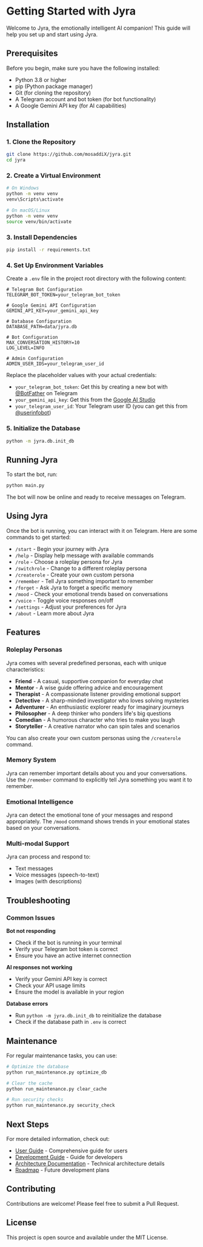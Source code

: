 # Getting Started with Jyra

Welcome to Jyra, the emotionally intelligent AI companion! This guide will help you set up and start using Jyra.

## Prerequisites

Before you begin, make sure you have the following installed:

- Python 3.8 or higher
- pip (Python package manager)
- Git (for cloning the repository)
- A Telegram account and bot token (for bot functionality)
- A Google Gemini API key (for AI capabilities)

## Installation

### 1. Clone the Repository

```bash
git clone https://github.com/mosaddiX/jyra.git
cd jyra
```

### 2. Create a Virtual Environment

```bash
# On Windows
python -m venv venv
venv\Scripts\activate

# On macOS/Linux
python -m venv venv
source venv/bin/activate
```

### 3. Install Dependencies

```bash
pip install -r requirements.txt
```

### 4. Set Up Environment Variables

Create a `.env` file in the project root directory with the following content:

```
# Telegram Bot Configuration
TELEGRAM_BOT_TOKEN=your_telegram_bot_token

# Google Gemini API Configuration
GEMINI_API_KEY=your_gemini_api_key

# Database Configuration
DATABASE_PATH=data/jyra.db

# Bot Configuration
MAX_CONVERSATION_HISTORY=10
LOG_LEVEL=INFO

# Admin Configuration
ADMIN_USER_IDS=your_telegram_user_id
```

Replace the placeholder values with your actual credentials:
- `your_telegram_bot_token`: Get this by creating a new bot with [@BotFather](https://t.me/botfather) on Telegram
- `your_gemini_api_key`: Get this from the [Google AI Studio](https://ai.google.dev/)
- `your_telegram_user_id`: Your Telegram user ID (you can get this from [@userinfobot](https://t.me/userinfobot))

### 5. Initialize the Database

```bash
python -m jyra.db.init_db
```

## Running Jyra

To start the bot, run:

```bash
python main.py
```

The bot will now be online and ready to receive messages on Telegram.

## Using Jyra

Once the bot is running, you can interact with it on Telegram. Here are some commands to get started:

- `/start` - Begin your journey with Jyra
- `/help` - Display help message with available commands
- `/role` - Choose a roleplay persona for Jyra
- `/switchrole` - Change to a different roleplay persona
- `/createrole` - Create your own custom persona
- `/remember` - Tell Jyra something important to remember
- `/forget` - Ask Jyra to forget a specific memory
- `/mood` - Check your emotional trends based on conversations
- `/voice` - Toggle voice responses on/off
- `/settings` - Adjust your preferences for Jyra
- `/about` - Learn more about Jyra

## Features

### Roleplay Personas

Jyra comes with several predefined personas, each with unique characteristics:

- **Friend** - A casual, supportive companion for everyday chat
- **Mentor** - A wise guide offering advice and encouragement
- **Therapist** - A compassionate listener providing emotional support
- **Detective** - A sharp-minded investigator who loves solving mysteries
- **Adventurer** - An enthusiastic explorer ready for imaginary journeys
- **Philosopher** - A deep thinker who ponders life's big questions
- **Comedian** - A humorous character who tries to make you laugh
- **Storyteller** - A creative narrator who can spin tales and scenarios

You can also create your own custom personas using the `/createrole` command.

### Memory System

Jyra can remember important details about you and your conversations. Use the `/remember` command to explicitly tell Jyra something you want it to remember.

### Emotional Intelligence

Jyra can detect the emotional tone of your messages and respond appropriately. The `/mood` command shows trends in your emotional states based on your conversations.

### Multi-modal Support

Jyra can process and respond to:
- Text messages
- Voice messages (speech-to-text)
- Images (with descriptions)

## Troubleshooting

### Common Issues

**Bot not responding**
- Check if the bot is running in your terminal
- Verify your Telegram bot token is correct
- Ensure you have an active internet connection

**AI responses not working**
- Verify your Gemini API key is correct
- Check your API usage limits
- Ensure the model is available in your region

**Database errors**
- Run `python -m jyra.db.init_db` to reinitialize the database
- Check if the database path in `.env` is correct

## Maintenance

For regular maintenance tasks, you can use:

```bash
# Optimize the database
python run_maintenance.py optimize_db

# Clear the cache
python run_maintenance.py clear_cache

# Run security checks
python run_maintenance.py security_check
```

## Next Steps

For more detailed information, check out:
- [User Guide](USER_GUIDE.md) - Comprehensive guide for users
- [Development Guide](DEVELOPMENT_GUIDE.md) - Guide for developers
- [Architecture Documentation](ARCHITECTURE.md) - Technical architecture details
- [Roadmap](ROADMAP.md) - Future development plans

## Contributing

Contributions are welcome! Please feel free to submit a Pull Request.

## License

This project is open source and available under the MIT License.
